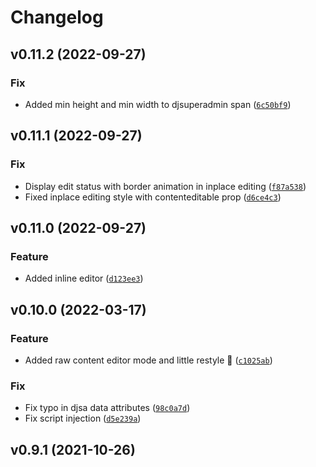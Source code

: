 # Changelog

<!--next-version-placeholder-->

## v0.11.2 (2022-09-27)
### Fix
* Added min height and min width to djsuperadmin span ([`6c50bf9`](https://github.com/lotrekagency/djsuperadmin/commit/6c50bf98a7304e9df63cfb1e0bf5a3d24e71b72f))

## v0.11.1 (2022-09-27)
### Fix
* Display edit status with border animation in inplace editing ([`f87a538`](https://github.com/lotrekagency/djsuperadmin/commit/f87a538f40cf5c0617f622549b1272f8cbd38fe2))
* Fixed inplace editing style with contenteditable prop ([`d6ce4c3`](https://github.com/lotrekagency/djsuperadmin/commit/d6ce4c345a7e158aff158549d6cf6b5016d6868d))

## v0.11.0 (2022-09-27)
### Feature
* Added inline editor ([`d123ee3`](https://github.com/lotrekagency/djsuperadmin/commit/d123ee3756691283c3b64beab4b52585c14d6db9))

## v0.10.0 (2022-03-17)
### Feature
* Added raw content editor mode and little restyle 💅 ([`c1025ab`](https://github.com/lotrekagency/djsuperadmin/commit/c1025ab1dd05e0cf3022b476c6179845b78ec61a))

### Fix
* Fix typo in djsa data attributes ([`98c0a7d`](https://github.com/lotrekagency/djsuperadmin/commit/98c0a7d74d98e111ff1f01523b50dd6c0c3fcd24))
* Fix script injection ([`d5e239a`](https://github.com/lotrekagency/djsuperadmin/commit/d5e239aa99e17ab36844a945042fb5bc567e17ee))

## v0.9.1 (2021-10-26)

